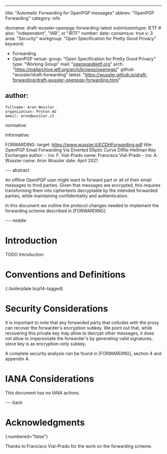 ---
title: "Automatic Forwarding for OpenPGP messages"
abbrev: "OpenPGP Forwarding"
category: info

docname: draft-wussler-openpgp-forwarding-latest
submissiontype: IETF  # also: "independent", "IAB", or "IRTF"
number:
date:
consensus: true
v: 3
area: "Security"
workgroup: "Open Specification for Pretty Good Privacy"
keyword:
 - Forwarding
 - OpenPGP
venue:
  group: "Open Specification for Pretty Good Privacy"
  type: "Working Group"
  mail: "openpgp@ietf.org"
  arch: "https://mailarchive.ietf.org/arch/browse/openpgp/"
  github: "wussler/draft-forwarding"
  latest: "https://wussler.github.io/draft-forwarding/draft-wussler-openpgp-forwarding.html"

author:
 -
    fullname: Aron Wussler
    organization: Proton AG
    email: aron@wussler.it

normative:

informative:

FORWARDING:
  target: https://www.wussler.it/ECDHForwarding.pdf
  title: OpenPGP Email Forwarding Via Diverted Elliptic Curve Diffie-Hellman Key Exchanges
  author:
    -
      ins: F. Vial-Prado
      name: Francisco Vial-Prado
    -
      ins: A. Wussler
      name: Aron Wussler
  date: April 2021

--- abstract

An offline OpenPGP user might want to forward part or all of their email
messages to third parties.
Given that messages are encrypted, this requires transforming them into
ciphertexts decryptable by the intended forwarded parties, while maintaining
confidentiality and authentication.

In this document we outline the protocol changes needed to implement the
forwarding scheme described in [FORWARDING].

--- middle

# Introduction

TODO Introduction


# Conventions and Definitions

{::boilerplate bcp14-tagged}


# Security Considerations

It is important to note that any forwarded party that colludes with the proxy
can recover the forwarder's encryption subkey.
We point out that, while recovering this private key may allow to decrypt other
messages, it does not allow to impersonate the forwarder's by generating valid
signatures, since key is as encryption-only subkey.

A complete security analysis can be found in [FORWARDING], section 4 and appendix A.

# IANA Considerations

This document has no IANA actions.


--- back

# Acknowledgments
{:numbered="false"}

Thanks to Francisco Vial-Prado for the work on the forwarding scheme.
